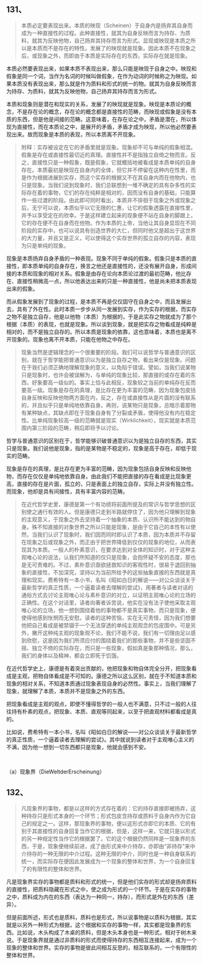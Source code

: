 <h2>131、</h2><blockquote data-pid="lIINt7Sw">本质必定要表现出来。本质的映现（Scheinen）于自身内是扬弃其自身而成为一种直接性的过程。此种直接性，就其为自身反映而言为持存、为质料，就其为反映他物，自己扬弃其持存而言为形式。显现或映现是本质之所以是本质而不是存在的特性。发展了的映现就是现象。因此本质不在现象之后，或现象之外，而即由于本质是实际存在的东西，实际存在就是现象。</blockquote><p data-pid="7R96Em9Z">本质必然要表现出来，如果本质不表现出来，那么只能是映现于自身之中。映现和假象是同一个词，当作为名词的时候叫做假象，在作为动词的时候称之为映现。如果本质没有表现出来，那么就是作为质料和形式的统一的物。就其为自身反映而言为持存、为质料，就其为反映他物，自己扬弃其持存而言为形式。</p><p data-pid="DpgY0F-D">本质和现象则是潜在和现实的关系，发展了的映现就是现象。映现是本质论的概念，不是存在论的概念，存在论的概念都是直接性的范畴，而映现或假象是没有本质的东西，但是他是间接的范畴。这意味着，在存在论之中，矛盾是潜在，所以体现为直接性，而在本质论之中，是展开的矛盾，矛盾才成为映现，所以他必然要表现出来。故而现象是本质的表现，所以本质离不开现象。</p><blockquote data-pid="ta2oRFsY">附释：实存被设定在它的矛盾里就是现象。现象却不可与单纯的假象相混。假象是存在或直接性最切近的真理。直接性并不是指独立自倚之物而言。反之，直接性只是一种假象，既是假象，它就概括地被看成是本质单纯的自身存在。本质最初是映现在自身内的全体，但它并不停留在这种内在性里，而是作为根据进展到实存，而这个实存的根据又不在其自身内而在他物内，也只是现象。当我们说到现象时，我们总联想到一堆不确定的具有杂多性的实际存在着的事物，它们的存在纯粹是相对的，因而没有自身的基础，只能算作一些过渡的阶段。由此即可同时看出，本质并不徘徊于现象之外或现象之后，无宁可以说，本质似乎以它无限的仁惠，让它的假象透露在直接性里，并予以享受定在的欣幸。于是这样建立起来的现象便不站在自身的脚跟上，它的存在便不在自身而在他物。作为本质的上帝，当他让其自身显现在不同阶段的实存中，也可以说具有创造世界的大仁，但同时他又是超出于这世界的大力量，并且又是正义，可以使得这个实存世界的孤立自存的内容，表现为只是单纯的现象。</blockquote><p data-pid="cpgW0qdm">现象是本质扬弃自身矛盾的一种表现。现象不同于单纯的假象。假象只是本质的直接性，即本质单纯的自身存在，换言之他还是直接性的，还没有展开自身，形成间接的本质和现象的相对关系。假象是由存在论向本质论过渡的最初范畴，他比存在、直接性稍微高一点，所以他表达出来的只是一种直接性，他是尚未把本质表现出来的假象。</p><p data-pid="FvCnhOpB">而从假象发展到了现象的过程，是本质不再是仅仅固守在自身之中，而且发展出去，具有了外在性。此时本质一步步从同一发展到实存，作为实存的根据，而实存之物不是独立自存，他是以他物（本质）为根据的，于是此实存之物就成为了那个根据（本质）的表现，也就是现象。所以谈到现象，就是把实存之物看成是纯粹是相对的，而不是独立自存的。所以本质是现象的依靠，这也意味着，本质也是离不开现象的。现象也离不开本质，只能在他物之中存在。</p><blockquote data-pid="kYTJ_6H4">现象当然是逻辑理念的一个很重要的阶段。我们可以说哲学与普通意识的区别，就在于哲学能把普通意识以为是独立自存之物，看出来仅是现象。问题在于我们必须正确地理解现象的意义，以免陷于错误。譬如，当我们说某物只是现象时，也许会被误解为，与单纯的现象比较，那直接的或存在着的东西，好象要高一级似的。事实上恰与此相反，现象较之当前的单纯存在反而要高一级。现象是存在的真理，是比存在更为丰富的范畴，因为现象包皮括自身反映和反映他物两方面在内，反之，存在或直接性从是片面的没有联系的，并且似乎只是单纯地依靠自身。再则，说某物只是现象，总暗示着那物有某种缺点，其缺点即在于现象自身有了分裂或矛盾，使得他没有内在稳定性。比单纯现象较高一级的范畴就是现实（Wirklichkeit），现实就是本质范围内第三阶段的范畴，稍后即将予以讨论。</blockquote><p data-pid="LuzHGNoE">哲学与普通意识的区别在于，哲学能够识破普通意识以为是独立自存的东西，其实只是现象。我们说他是现象，指的是某物是不稳定的，现象是高于存在，却低于现实的范畴。</p><p data-pid="AKLhqS11">现象是存在的真理，是比存在更为丰富的范畴，因为现象包括自身反映和反映他物，而存在仅仅是单纯地依靠自身。由此我们不能把直接的存在看成是比现象更高，直接的存在是片面，孤立的，只是表面上的独立自存，实际上并没有独立性。而现象，他却是具有间接性，具有丰富内容的范畴。</p><blockquote data-pid="YTEmDt_6">在近代哲学史里，康德是第一个有功绩将前面所提及的常识与哲学思想的区别使之通行有效的人。但是康德只走到半路就停住了，因为他只理解到现象的主观意义，于现象之外去坚持着一个抽象的本质、认识所不能达到的物自身。殊不知直接的对象世界之所以只能是现象，是由于它自己的本性有以使然，当我们认识了现象时，我们因而同时即认识了本质，因为本质并不存留在现象之后或现象之外，而正由于把世界降低到仅仅的现象的地位，从而表现其为本质。一般人的朴素意识，在要求达到对全体的知识时，对于这种主观唯心论的说法，认我们所知道的仅只是现象，会抱怀疑不安的态度，那也是无可责难的。不过，素朴意识亟欲拯救知识的客观性时，很易于退回到抽象的直接性，不加深究，坚持以为当前所给予的这些抽象直接的东西就是真理和现实。费希特有一本小书，名叫《昭如白日的解说——对公众谈谈关于最新哲学的真正性质，一个逼着读者去理解的尝试》，用著者与读者对话的通俗方式去讨论主观唯心论与素朴意识的对立，以证明主观唯心论的立场的正确性。在这个对话里，读者向著者诉苦说，他实在没有法子使他采取主观唯心论的立场，他一想到围绕着他的事物都不是真实事物，而只是现象，便使得他感到怅惘而无安慰。读者的这种苦恼，实在无可责怪，因为我们想要他把自己看成是被禁锢于一个无法穿透的单纯主观观念的包皮围中。可是另外，撇开这种纯主观的现象观不论，我们不能不说，我们有一切理由足以感到欣慰，这是因为我们所须应付的围绕着我们的那些事物，并不是些坚固不摇、独立不倚的实际存在，而只是一些现象，假如真是象那种情况，那么，我们的身体以及精神，都会立即死于饥饿。</blockquote><p data-pid="LNaM2Bsk">在近代哲学史上，康德是有着突出贡献的，他把现象和物自体完全分开，把现象看成是主观，把物自体看成是不可知的。康德之所以这么区别，就在于不知道本质和现象的相对关系，不知道本质通过现象表现自身的必然性。事实上，当我们理解了现象，就理解了本质，本质并不是现象之外的东西。</p><p data-pid="TX6wXrbn">把现象看成是主观的观点，即使不懂得哲学的一般人也不满意，只不过一般的人往往持有朴素的观点，把现象、本质、直观等同起来，以至于把直观材料都看成是真的。</p><p data-pid="5KY-wXqH">比如说，费希特有一本小书，名叫《昭如白日的解说——对公众谈谈关于最新哲学的真正性质，一个逼着读者去理解的尝试》。其中就说到读者对于主观唯心主义的不满，因为他一想到一切东西都只是现象，他就会感到不安。</p><p><br></p><p data-pid="YnLEXsnU">（a）现象界（DieWeltderErscheinung）</p><h2>132、</h2><blockquote data-pid="0N2nmUVg">凡现象界的事物，都是以这样的方式存在着的：它的持存直接即被扬弃，这种持存只是形式本身的一个环节；形式包皮含持存或质料于自身内作为它自己的规定之一。这样，那现象界的事物，便以这形式亦即它的本质、它的有别于其直接性的自身回复当作它的根据，但是，这样一来，它就只是以形式的另一种规定性当作它的根据罢了。它的这个根据仍然同样是一现象界的东西，于是，现象便继续前进，成了由形式来中介持存，亦即由“非持存”来中介持存的一种无限的中介过程。这种无限的中介，同时也是一种自身联系的统一，而实际存在便因此发展成为一个现象的整体和世界，为一个自身回复了的有限性的整体和世界。</blockquote><p data-pid="J2VzWe2i">凡是现象界实存的事物都是质料和形式的统一，但是他们实存的形式却是扬弃质料的直接性，把质料隐藏在形式之中，使之成为形式的一个环节。于是在实存的事物之中，质料成为内在的东西（表达为一种同一，持存），而形式是外在的东西（差异）。</p><p data-pid="1pvloQpJ">但是前面所述，形式也是质料，质料也是形式，所以说事物是以质料为根据，其实就是以另外一种形式为根据，这个根据和实存的事物一样，其实都是现象界的东西。比如说，木头构成了木桌的质料，但是木头本身也是一种形式，相对于树木来说。于是现象界就是通过非质料的形式而使得持存的东西相互连接起来，成为一个现象的整体和世界。实存的事物是彼此间相互反思的，相互联系的，一个有限性的整体和世界。</p><p></p><p></p>